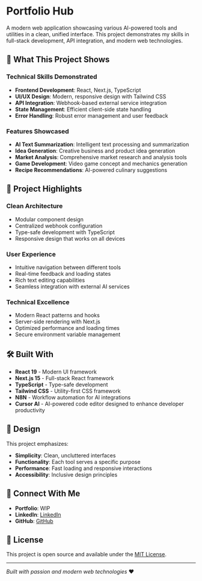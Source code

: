 # Portfolio Hub

A modern web application showcasing various AI-powered tools and utilities in a clean, unified interface. This project demonstrates my skills in full-stack development, API integration, and modern web technologies.

## 🌟 What This Project Shows

### Technical Skills Demonstrated
- **Frontend Development**: React, Next.js, TypeScript
- **UI/UX Design**: Modern, responsive design with Tailwind CSS
- **API Integration**: Webhook-based external service integration
- **State Management**: Efficient client-side state handling
- **Error Handling**: Robust error management and user feedback

### Features Showcased
- **AI Text Summarization**: Intelligent text processing and summarization
- **Idea Generation**: Creative business and product idea generation
- **Market Analysis**: Comprehensive market research and analysis tools
- **Game Development**: Video game concept and mechanics generation
- **Recipe Recommendations**: AI-powered culinary suggestions

## 🎯 Project Highlights

### Clean Architecture
- Modular component design
- Centralized webhook configuration
- Type-safe development with TypeScript
- Responsive design that works on all devices

### User Experience
- Intuitive navigation between different tools
- Real-time feedback and loading states
- Rich text editing capabilities
- Seamless integration with external AI services

### Technical Excellence
- Modern React patterns and hooks
- Server-side rendering with Next.js
- Optimized performance and loading times
- Secure environment variable management


## 🛠️ Built With

- **React 19** - Modern UI framework
- **Next.js 15** - Full-stack React framework
- **TypeScript** - Type-safe development
- **Tailwind CSS** - Utility-first CSS framework
- **N8N** - Workflow automation for AI integrations
- **Cursor AI** - AI-powered code editor designed to enhance developer productivity


## 🎨 Design

This project emphasizes:
- **Simplicity**: Clean, uncluttered interfaces
- **Functionality**: Each tool serves a specific purpose
- **Performance**: Fast loading and responsive interactions
- **Accessibility**: Inclusive design principles

## 🔗 Connect With Me

- **Portfolio**: WIP
- **LinkedIn**: [LinkedIn](https://www.linkedin.com/in/wiktor-siemi%C5%84ski-6b676b29a/)
- **GitHub**: [GitHub](https://github.com/Wiktorttt/)

## 📄 License

This project is open source and available under the [MIT License](LICENSE).

---

*Built with passion and modern web technologies* ❤️
